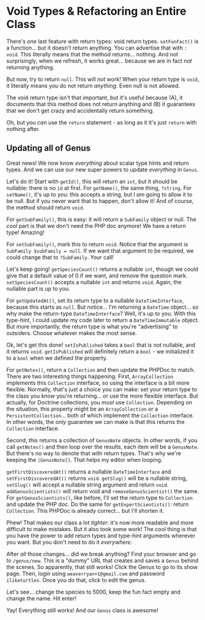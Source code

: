 # Void Types & Refactoring an Entire Class

There's *one* last feature with return types: void return types. `setFunFact()` is
a function... but it doesn't return anything. You can advertise that with `: void`.
This literally means that the method returns... nothing. And not surprisingly, when
we refresh, it works great... because we are in fact *not* returning anything.

But now, try to return `null`. This will *not* work! When your return type is
`void`, it literally means you do not return *anything*. Even null is not allowed.

The void return type isn't that important, but it's useful because (A), it documents
that this method does not return anything and (B) it guarantees that we don't get
crazy and accidentally return something.

Oh, but you *can* use the `return` statement - as long as it it's just `return` with
nothing after.

## Updating all of Genus

Great news! We now know *everything* about scalar type hints and return types. And
we can use our new super powers to update *everything* in `Genus`.

Let's do it! Start with `getId()`, this will return an `int`, but it should be nullable:
there is no `id` at first. For `getName()`, the same thing, `?string`. For `setName()`,
it's up to you: this accepts a string, but I *am* going to allow it to be null. But
if you never want that to happen, don't allow it! And of course, the method should
return `void`.

For `getSubFamily()`, this is easy: it will return a `SubFamily` object or null.
The *cool* part is that we don't need the PHP doc anymore! We have a return type!
Amazing!

For `setSubFamily()`, mark this to return `void`. Notice that the argument is
`SubFamily $subFamily = null`. If we want that argument to be required, we could
change that to `?SubFamily`. Your call!

Let's keep going! `getSpeciesCount()` returns a nullable `int`, though we could give
that a default value of 0 if we want, and remove the question mark. `setSpeciesCount()`
accepts a nullable `int` and returns `void`. Again, the nullable part is up to you.

For `getUpdatedAt()`, set its return type to a nullable `DateTimeInterface`, because
this starts as `null`. But notice... I'm returning a `DateTime` object... so why make
the return-type `DateTimeInterface`? Well, it's up to you. With this type-hint, I could
update my code later to return a `DateTimeImmutable` object. But more importantly,
the return type is what you're "advertising" to outsiders. Choose whatever makes
the most sense.

Ok, let's get this done! `setIsPublished` takes a `bool` that is *not* nullable,
and it returns `void`. `getIsPublished` will definitely return a `bool` - we initialized
it to a `bool` when we defined the property. 

For `getNotes()`, return a `Collection` and then update the PHPDoc to match. There
are two interesting things happening. First, `ArrayCollection` implements this
`Collection` interface, so using the interface is a bit more flexible. Normally,
that's just a choice you can make: set your return type to the class you *know* you're
returning... or use the more flexible interface. But actually, for Doctrine collections,
you *must* use `Collection`. Depending on the situation, this property might be an
`ArrayCollection` *or* a `PersistentCollection`... both of which implement the
`Collection` interface. In other words, the *only* guarantee we can make is that
this returns the `Collection` interface.

Second, this returns a collection of `GenusNote` objects. In other words, if you
call `getNotes()` and then loop over the results, each item will be a `GenusNote`.
But there's no way to denote that with return types. That's why we're keeping the
`|GenusNote[]`. That helps my editor when looping.

`getFirstDiscoveredAt()` returns a nullable `DateTimeInterface` and `setFirstDiscoveredAt()`
returns `void`. `getSlug()` will be a nullable string, `setSlug()` will accept a nullable
string argument and return `void`. `addGenusScientists()` will return void and `removeGenusScientist()`
the same. For `getGenusScientists()`, like before, I'll set the return type to `Collection`
and update the PHP doc. Do the same for `getExpertScientists()`: return `Collection`.
This PHPDoc is already correct... but I'll shorten it.

Phew! That makes our class a lot *tighter*: it's now more readable and more difficult
to make mistakes. But it also took some work! The cool thing is that you have the
power to add return types and type-hint arguments wherever you want. But you
don't need to do it *everywhere*.

After *all* those changes... did we break anything? Find your browser and go to
`/genus/new`. This is a "dummy" URL that creates and saves a `Genus` behind the
scenes. So apparently, that still works! Click the Genus to go to its show page.
Then, login using `weaverryan+1@gmail.com` and password `iliketurtles`. Once you
do that, click to edit the genus.

Let's see... change the species to 5000, keep the fun fact empty and change the
name. Hit enter!

Yay! Everything still works! And our `Genus` class is awesome!
